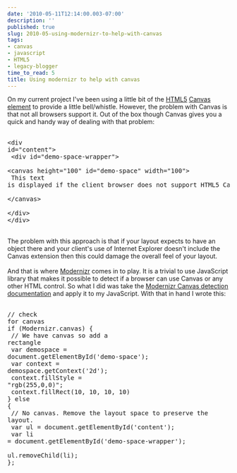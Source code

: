 ```yaml
---
date: '2010-05-11T12:14:00.003-07:00'
description: ''
published: true
slug: 2010-05-using-modernizr-to-help-with-canvas
tags:
- canvas
- javascript
- HTML5
- legacy-blogger
time_to_read: 5
title: Using modernizr to help with canvas
---
```


On my current project I've been using a little bit of the <a href="http://en.wikipedia.org/wiki/HTML5">HTML5</a>&nbsp;<a href="http://en.wikipedia.org/wiki/Canvas_element">Canvas element</a> to provide a little bell/whistle. However, the problem with Canvas is that not all browsers support it. Out of the box though Canvas gives you a quick and handy way of dealing with that problem:<br /><br /><pre class="prettyprint lang-html">&lt;div id="content"&gt;<br />    &lt;div id="demo-space-wrapper"&gt;<br />        &lt;canvas height="100" id="demo-space" width="100"&gt;<br />            This text is displayed if the client browser does not support HTML5 Canvas.<br />        &lt;/canvas&gt;<br />    &lt;/div&gt;<br />&lt;/div&gt;<br /></pre><br />The problem with this approach is that if your layout expects to have an object there and your client's use of Internet Explorer doesn't include the Canvas extension then this could damage the overall feel of your layout.<br /><br />And that is where <a href="http://www.modernizr.com/">Modernizr</a> comes in to play. It is a trivial to use JavaScript library that makes it possible to detect if a browser can use Canvas or any other HTML control. So what I did was take the <a href="http://www.modernizr.com/docs/#canvas">Modernizr Canvas detection documentation</a> and apply it to my JavaScript. With that in hand I wrote this:<br /><br /><pre class="prettyprint lang-js">// check for canvas<br />if (Modernizr.canvas) {<br />    // We have canvas so add a rectangle<br />    var demospace = document.getElementById('demo-space');<br />    var context = demospace.getContext('2d');<br />    context.fillStyle = "rgb(255,0,0)";<br />    context.fillRect(10, 10, 10, 10)            <br />} else {<br />    // No canvas. Remove the layout space to preserve the layout.<br />    var ul = document.getElementById('content');<br />    var li = document.getElementById('demo-space-wrapper');<br />    ul.removeChild(li);<br />};<br /></pre>